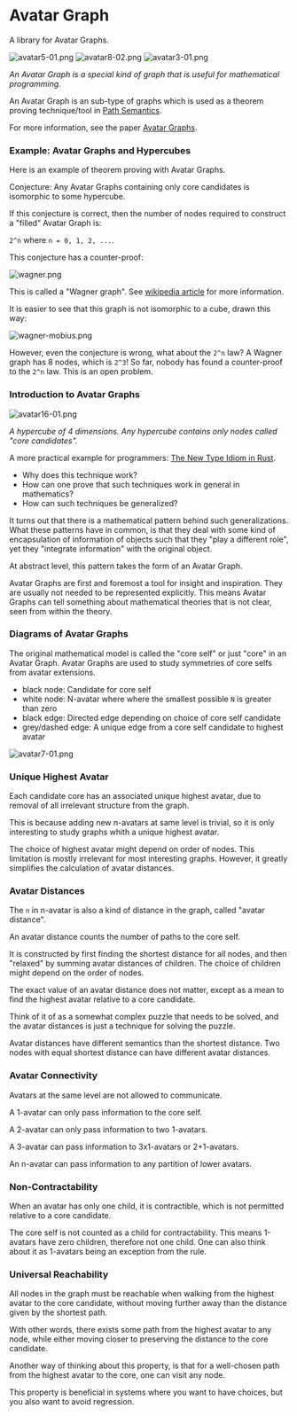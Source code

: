 # Avatar Graph

A library for Avatar Graphs.

![avatar5-01.png](https://raw.githubusercontent.com/advancedresearch/avatar_graph/master/images/avatar5-01.png)
![avatar8-02.png](https://raw.githubusercontent.com/advancedresearch/avatar_graph/master/images/avatar8-02.png)
![avatar3-01.png](https://raw.githubusercontent.com/advancedresearch/avatar_graph/master/images/avatar3-01.png)

*An Avatar Graph is a special kind of graph that is useful for mathematical programming.*

An Avatar Graph is an sub-type of graphs
which is used as a theorem proving technique/tool in [Path Semantics](https://github.com/advancedresearch/path_semantics).

For more information, see the paper [Avatar Graphs](https://github.com/advancedresearch/path_semantics/blob/master/papers-wip/avatar-graphs.pdf).

### Example: Avatar Graphs and Hypercubes

Here is an example of theorem proving with Avatar Graphs.

Conjecture: Any Avatar Graphs containing only core candidates is
isomorphic to some hypercube.

If this conjecture is correct, then the number of nodes required
to construct a "filled" Avatar Graph is:

`2^n` where `n = 0, 1, 2, ...`.

This conjecture has a counter-proof:

![wagner.png](https://raw.githubusercontent.com/advancedresearch/avatar_graph/master/images/wagner.png)

This is called a "Wagner graph". See [wikipedia article](https://en.wikipedia.org/wiki/Wagner_graph) for more information.

It is easier to see that this graph is not isomorphic to a cube, drawn this way:

![wagner-mobius.png](https://raw.githubusercontent.com/advancedresearch/avatar_graph/master/images/wagner-mobius.png)

However, even the conjecture is wrong, what about the `2^n` law?
A Wagner graph has 8 nodes, which is `2^3`!
So far, nobody has found a counter-proof to the `2^n` law.
This is an open problem.

### Introduction to Avatar Graphs

![avatar16-01.png](https://raw.githubusercontent.com/advancedresearch/avatar_graph/master/images/avatar16-01.png)

*A hypercube of 4 dimensions. Any hypercube contains only nodes called "core candidates".*

A more practical example for programmers: [The New Type Idiom in Rust](https://doc.rust-lang.org/rust-by-example/generics/new_types.html).

- Why does this technique work?
- How can one prove that such techniques work in general in mathematics?
- How can such techniques be generalized?

It turns out that there is a mathematical pattern behind such generalizations.
What these patterns have in common, is that they deal with some kind of
encapsulation of information of objects such that they "play a different role",
yet they "integrate information" with the original object.

At abstract level, this pattern takes the form of an Avatar Graph.

Avatar Graphs are first and foremost a tool for insight and inspiration.
They are usually not needed to be represented explicitly.
This means Avatar Graphs can tell something about mathematical theories
that is not clear, seen from within the theory.

### Diagrams of Avatar Graphs

The original mathematical model is called the "core self" or just "core" in an Avatar Graph.
Avatar Graphs are used to study symmetries of core selfs from avatar extensions.

- black node: Candidate for core self
- white node: N-avatar where where the smallest possible `N` is greater than zero
- black edge: Directed edge depending on choice of core self candidate
- grey/dashed edge: A unique edge from a core self candidate to highest avatar

![avatar7-01.png](https://raw.githubusercontent.com/advancedresearch/avatar_graph/master/images/avatar7-01.png)

### Unique Highest Avatar

Each candidate core has an associated unique highest avatar,
due to removal of all irrelevant structure from the graph.

This is because adding new n-avatars at same level is trivial,
so it is only interesting to study graphs whith a unique highest avatar.

The choice of highest avatar might depend on order of nodes.
This limitation is mostly irrelevant for most interesting graphs.
However, it greatly simplifies the calculation of avatar distances.

### Avatar Distances

The `n` in n-avatar is also a kind of distance in the graph, called "avatar distance".

An avatar distance counts the number of paths to the core self.

It is constructed by first finding the shortest distance for all nodes,
and then "relaxed" by summing avatar distances of children.
The choice of children might depend on the order of nodes.

The exact value of an avatar distance does not matter,
except as a mean to find the highest avatar relative to a core candidate.

Think of it of as a somewhat complex puzzle that needs to be solved,
and the avatar distances is just a technique for solving the puzzle.

Avatar distances have different semantics than the shortest distance.
Two nodes with equal shortest distance can have different avatar distances.

### Avatar Connectivity

Avatars at the same level are not allowed to communicate.

A 1-avatar can only pass information to the core self.

A 2-avatar can only pass information to two 1-avatars.

A 3-avatar can pass information to 3x1-avatars or 2+1-avatars.

An n-avatar can pass information to any partition of lower avatars.

### Non-Contractability

When an avatar has only one child, it is contractible,
which is not permitted relative to a core candidate.

The core self is not counted as a child for contractability.
This means 1-avatars have zero children, therefore not one child.
One can also think about it as 1-avatars being an exception from the rule.

### Universal Reachability

All nodes in the graph must be reachable when
walking from the highest avatar to the core candidate,
without moving further away than the distance given by the shortest path.

With other words, there exists some path from the highest avatar to any node,
while either moving closer to preserving the distance to the core candidate.

Another way of thinking about this property, is that for a well-chosen path
from the highest avatar to the core, one can visit any node.

This property is beneficial in systems where you want to have choices,
but you also want to avoid regression.
